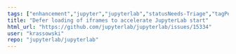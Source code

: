 ```yaml
---
tags: ["enhancement","jupyter","jupyterlab","statusNeeds-Triage","tagPerformance"]
title: "Defer loading of iframes to accelerate JupyterLab start"
html_url: "https://github.com/jupyterlab/jupyterlab/issues/15334"
user: "krassowski"
repo: "jupyterlab/jupyterlab"
---
```


